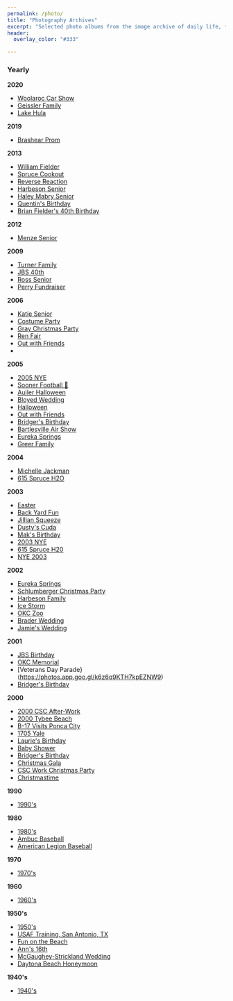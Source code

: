 ```yaml
---
permalink: /photo/
title: "Photography Archives"
excerpt: "Selected photo albums from the image archive of daily life, family gatherings and special events."
header:
  overlay_color: "#333"

---
```

### Yearly
**2020**
- [Woolaroc Car Show](https://photos.app.goo.gl/Qk8Tmhk94NPyez9G6)
- [Geissler Family](https://photos.app.goo.gl/2j3JeQU5qphAQRzE6)
- [Lake Hula](https://photos.app.goo.gl/mCKp7qbD6pUp4FTz6)

**2019**
- [Brashear Prom](https://photos.app.goo.gl/d943QsctTfo6SNim9)

**2013**
- [William Fielder](https://photos.app.goo.gl/XSXPufNGHmppngoR6)
- [Spruce Cookout](https://photos.app.goo.gl/Hyy9jUYQrAXBgCgv9)
- [Reverse Reaction](https://photos.app.goo.gl/RozeAZCKhfkZPcfy7)
- [Harbeson Senior](https://photos.app.goo.gl/mJTzPoHow7uEVRgo7)
- [Haley Mabry Senior](https://photos.app.goo.gl/BryrSK6FsUxBaKU87)
- [Quentin's Birthday](https://photos.app.goo.gl/7Hk5JNpeZZY3CTfC8)
- [Brian Fielder's 40th Birthday](https://photos.app.goo.gl/zMSyPeVdZixMHRzz8)

**2012**
- [Menze Senior](https://photos.app.goo.gl/N6ugoxCNcmkXtUJdA)

**2009**
- [Turner Family](https://photos.app.goo.gl/vQjEmpuq4N3M9NUK9)
- [JBS 40th](https://photos.app.goo.gl/4zprbK6wBVsavGkK8)
- [Ross Senior](https://photos.app.goo.gl/Ekm4boexEwqCvr7L9)
- [Perry Fundraiser](https://photos.app.goo.gl/nnFeRpX1JHzS5uGbA)

**2006**
- [Katie Senior](https://photos.app.goo.gl/jFzn4Kxq7pDL4XwAA)
- [Costume Party](https://photos.app.goo.gl/EbYAiwBVmgve9Bdu5)
- [Gray Christmas Party](https://photos.app.goo.gl/Chj9rSzug84EKFKQ6)
- [Ren Fair](https://photos.app.goo.gl/b44fgGYKmwdxuLRK8)
- [Out with Friends](https://photos.app.goo.gl/y71dvW4eoLB1nXjLA)
- 

**2005**
- [2005 NYE](https://photos.app.goo.gl/XWz8sBFtFXT2gF768)
- [Sooner Football 🏈](https://photos.app.goo.gl/Vu5cfejqLqKLSaWT9)
- [Auiler Halloween](https://photos.app.goo.gl/mBze7JkVKhYauBGm6)
- [Bloyed Wedding](https://photos.app.goo.gl/dfaSFSESUMxAaD9t9)
- [Halloween](https://photos.app.goo.gl/wbZp89wBY7Yw8bco8)
- [Out with Friends](https://photos.app.goo.gl/ofH1ntETEX8CcnUN6)
- [Bridger's Birthday](https://photos.app.goo.gl/v298RjHWgtqYSmcq6)
- [Bartlesville Air Show](https://photos.app.goo.gl/qbtHBhHj9wsBnuqP9)
- [Eureka Springs](https://photos.app.goo.gl/YwMT1c7mBcWgqXv19)
- [Greer Family](https://photos.app.goo.gl/3o6byVWrrMr5D2T47)

**2004**
- [Michelle Jackman](https://photos.app.goo.gl/vucM4GiUD4AWm3fh7)
- [615 Spruce H2O](https://photos.app.goo.gl/sbXzgpbbsdH5Q1S38)

**2003**
- [Easter](https://photos.app.goo.gl/DvQExg7o1f2FFri87)
- [Back Yard Fun](https://photos.app.goo.gl/gLj3PpN3YgEkScJR7)
- [Jillian Squeeze](https://photos.app.goo.gl/Vi7Xn2928RTY7ULg9)
- [Dusty's Cuda](https://photos.app.goo.gl/Qd7gEUV5ua1RGztc8)
- [Mak's Birthday](https://photos.app.goo.gl/KALpfMknz4EBxfmc6)
- [2003 NYE](https://photos.app.goo.gl/WDPcX1PpSju1QhNt6)
- [615 Spruce H20](https://photos.app.goo.gl/sbXzgpbbsdH5Q1S38)
- [NYE 2003](https://photos.app.goo.gl/WDPcX1PpSju1QhNt6)

**2002**
- [Eureka Springs](https://photos.app.goo.gl/bkx3a1eEg5FryEbg6)
- [Schlumberger Christmas Party](https://photos.app.goo.gl/SV9y5im3JcWebKVd6)
- [Harbeson Family](https://photos.app.goo.gl/p8EJJm4CkkvHBcqu8)
- [Ice Storm](https://photos.app.goo.gl/2hGWmtAKsoqTqZHdA)
- [OKC Zoo](https://photos.app.goo.gl/cUJuUZL5MQe3JQmu9)
- [Brader Wedding](https://photos.app.goo.gl/C2Zy9J5wYtE4DEds7)
- [Jamie's Wedding](https://photos.app.goo.gl/UUASVbbFRzGa7CQu5)

**2001**
- [JBS Birthday](https://photos.app.goo.gl/qF45GXLgyiBD7SaE9)
- [OKC Memorial](https://photos.app.goo.gl/4TzYfPAYTD3AtDvg9)
- [Veterans Day Parade}(https://photos.app.goo.gl/k6z6q9KTH7kpEZNW9)
- [Bridger's Birthday](https://photos.app.goo.gl/opSrXkZr9Kx2RR238)

**2000**
- [2000 CSC After-Work](https://photos.app.goo.gl/HJbL2mipK4WpoZkEA)
- [2000 Tybee Beach](https://photos.app.goo.gl/MNxrh8R4CfiSDP956)
- [B-17 Visits Ponca City](https://photos.app.goo.gl/9U6c86fBJ5QfSzcD6)
- [1705 Yale](https://photos.app.goo.gl/R2pndGb4rsNNH9Q87)
- [Laurie's Birthday](https://photos.app.goo.gl/ebYTB9Q6ECcgSSEs9)
- [Baby Shower](https://photos.app.goo.gl/sTLjdWLFnwYgwgnV7)
- [Bridger's Birthday](https://photos.app.goo.gl/Rh8jPjWbQ2gGhtY29)
- [Christmas Gala](https://photos.app.goo.gl/PaNThP1RmnKybRYD8)
- [CSC Work Christmas Party](https://photos.app.goo.gl/FdVd1RRqRCiFono17)
- [Christmastime](https://photos.app.goo.gl/6VAhVBsjSYrsHz4F9)

**1990**
- [1990's](https://photos.app.goo.gl/5xmQeGDi232TQQP97)

**1980**
- [1980's](https://photos.app.goo.gl/p7C5WGkFcSSqSBFU7)
- [Ambuc Baseball](https://photos.app.goo.gl/DuceBsSXmB9o93Tq7)
- [American Legion Baseball](https://photos.app.goo.gl/F4v2yWd1jGJkpViw5)

**1970**
- [1970's](https://photos.app.goo.gl/Y1E2CT3JEekCFzPu6)

**1960**
- [1960's](https://photos.app.goo.gl/EWq6RnfCwsXgz8LCA)

**1950's**
- [1950's](https://photos.app.goo.gl/CahZu83HXGsyca8x7)
- [USAF Training, San Antonio, TX](https://photos.app.goo.gl/AyuZexm2nBVppJxy5)
- [Fun on the Beach](https://photos.app.goo.gl/6F1bjn5XLmwQMmMF7)
- [Ann's 16th](https://photos.app.goo.gl/MzTFyriRxP866RWw7)
- [McGaughey-Strickland Wedding](https://photos.app.goo.gl/GYq1yJbDcaRzka579)
- [Daytona Beach Honeymoon](https://photos.app.goo.gl/ckWttTeXqQrVn12e8)

**1940's**
- [1940's](https://photos.app.goo.gl/uxnbwdo61iiSTtXc8)
